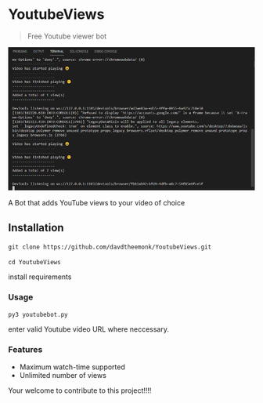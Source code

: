 # YoutubeViews
>Free Youtube viewer bot

<p align="center">
  <img src="./Screenshots/pro.PNG" width="650" title="hover text">
</p>

A Bot that adds YouTube views to your video of choice

## Installation 

```git clone https://github.com/davdtheemonk/YoutubeViews.git```

```cd YoutubeViews```

install requirements

### Usage


```py3 youtubebot.py```

enter valid Youtube video URL where neccessary.

### Features

- Maximum watch-time supported
- Unlimited number of views


Your welcome to contribute to this project!!!!
